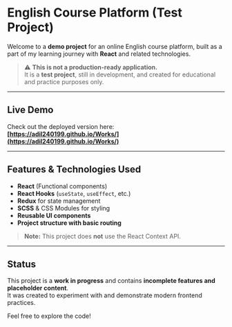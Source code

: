 # English Course Platform (Test Project)

Welcome to a **demo project** for an online English course platform, built as a part of my learning journey with **React** and related technologies.

> ⚠️ **This is not a production-ready application.**  
> It is a **test project**, still in development, and created for educational and practice purposes only.

---

## Live Demo

Check out the deployed version here:  
**[https://adil240199.github.io/Works/](https://adil240199.github.io/Works/)**

---

## Features & Technologies Used

- **React** (Functional components)
- **React Hooks** (`useState`, `useEffect`, etc.)
- **Redux** for state management
- **SCSS** & CSS Modules for styling
- **Reusable UI components**
- **Project structure with basic routing**

> **Note:** This project does **not** use the React Context API.

---

## Status

This project is a **work in progress** and contains **incomplete features and placeholder content**.  
It was created to experiment with and demonstrate modern frontend practices.

Feel free to explore the code!
